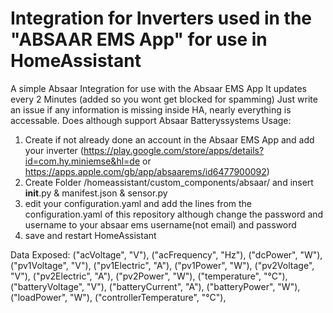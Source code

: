 # Integration for Inverters used in the "ABSAAR EMS App" for use in HomeAssistant

A simple Absaar Integration for use with the Absaar EMS App
It updates every 2 Minutes (added so you wont get blocked for spamming)
Just write an issue if any information is missing inside HA, nearly everything is accessable.
Does although support Absaar Batteryssystems
Usage:
1. Create if not already done an account in the Absaar EMS App and add your inverter (https://play.google.com/store/apps/details?id=com.hy.miniemse&hl=de or https://apps.apple.com/gb/app/absaarems/id6477900092)
2. Create Folder /homeassistant/custom_components/absaar/ and insert __init__.py & manifest.json & sensor.py
3. edit your configuration.yaml and add the lines from the configuration.yaml of this repository although change the password and username to your absaar ems username(not email) and password
4. save and restart HomeAssistant


Data Exposed:
("acVoltage", "V"),
("acFrequency", "Hz"),
("dcPower", "W"),
("pv1Voltage", "V"),
("pv1Electric", "A"),
("pv1Power", "W"),
("pv2Voltage", "V"),
("pv2Electric", "A"),
("pv2Power", "W"),
("temperature", "°C"),
("batteryVoltage", "V"),
("batteryCurrent", "A"),
("batteryPower", "W"),
("loadPower", "W"),
("controllerTemperature", "°C"),


